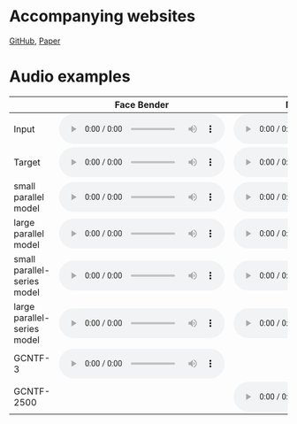 # Accompanying websites
[GitHub](https://github.com/ville14/Koopman-based-deep-network), [Paper]()

# Audio examples

| | Face Bender | MCompressor | LA-2A |
| ------------- | ------------- | ------------- | ------------- |
| Input | <audio controls><source src="{{site.baseurl}}/facebender-example/facebender-rndamp-input.wav" type="audio/ogg"><source src="{{site.baseurl}}/facebender-example/facebender-rndamp-input.wav" type="audio/ogg">Your browser does not support the audio tag.</audio> | <audio controls><source src="{{site.baseurl}}/mcompressor-example/mcomp-rndamp-A1msR1000ms-input.wav" type="audio/ogg"><source src="{{site.baseurl}}/mcompressor-example/mcomp-rndamp-A1msR1000ms-input.wav" type="audio/ogg">Your browser does not support the audio tag.</audio> | <audio controls><source src="{{site.baseurl}}/la-2a-example/la2a-input.wav" type="audio/ogg"><source src="{{site.baseurl}}/la-2a-example/la2a-input.wav" type="audio/ogg">Your browser does not support the audio tag.</audio> |
| Target | <audio controls><source src="{{site.baseurl}}/facebender-example/facebender-rndamp-target.wav" type="audio/ogg"><source src="{{site.baseurl}}/facebender-example/facebender-rndamp-target.wav" type="audio/ogg">Your browser does not support the audio tag.</audio> | <audio controls><source src="{{site.baseurl}}/mcompressor-example/mcomp-rndamp-A1msR1000ms-target.wav" type="audio/ogg"><source src="{{site.baseurl}}/mcompressor-example/mcomp-rndamp-A1msR1000ms-target.wav" type="audio/ogg">Your browser does not support the audio tag.</audio> | <audio controls><source src="{{site.baseurl}}/la-2a-example/la2a-target.wav" type="audio/ogg"><source src="{{site.baseurl}}/la-2a-example/la2a-target.wav" type="audio/ogg">Your browser does not support the audio tag.</audio> | 
| small parallel model | <audio controls><source src="{{site.baseurl}}/facebender-example/facebender-rndamp_MSE_MR-STFT_3_4_5_MODEL1_5_8_hat.wav" type="audio/ogg"><source src="{{site.baseurl}}/facebender-example/facebender-rndamp_MSE_MR-STFT_3_4_5_MODEL1_5_8_hat.wav" type="audio/ogg">Your browser does not support the audio tag.</audio> | <audio controls><source src="{{site.baseurl}}/mcompressor-example/mcomp-rndamp-A1msR1000ms_MSE_MR-STFT_3_4_5_MODEL1_5_2_hat.wav" type="audio/ogg"><source src="{{site.baseurl}}/mcompressor-example/mcomp-rndamp-A1msR1000ms_MSE_MR-STFT_3_4_5_MODEL1_5_2_hat.wav" type="audio/ogg">Your browser does not support the audio tag.</audio> | <audio controls><source src="{{site.baseurl}}/la-2a-example/la2a_MSE_MR-STFT_3_4_5_MODEL1_5_2_hat.wav" type="audio/ogg"><source src="{{site.baseurl}}/la-2a-example/la2a_MSE_MR-STFT_3_4_5_MODEL1_5_2_hat.wav" type="audio/ogg">Your browser does not support the audio tag.</audio> |
| large parallel model | <audio controls><source src="{{site.baseurl}}/facebender-example/facebender-rndamp_MSE_MR-STFT_5_10_15_MODEL1_15_4_hat.wav" type="audio/ogg"><source src="{{site.baseurl}}/facebender-example/facebender-rndamp_MSE_MR-STFT_5_10_15_MODEL1_15_4_hat.wav" type="audio/ogg">Your browser does not support the audio tag.</audio> | <audio controls><source src="{{site.baseurl}}/mcompressor-example/mcomp-rndamp-A1msR1000ms_MSE_MR-STFT_5_10_15_MODEL1_15_2_hat.wav" type="audio/ogg"><source src="{{site.baseurl}}/mcompressor-example/mcomp-rndamp-A1msR1000ms_MSE_MR-STFT_5_10_15_MODEL1_15_2_hat.wav" type="audio/ogg">Your browser does not support the audio tag.</audio> | <audio controls><source src="{{site.baseurl}}/la-2a-example/la2a_MSE_MR-STFT_5_10_15_MODEL1_15_2_hat.wav" type="audio/ogg"><source src="{{site.baseurl}}/la-2a-example/la2a_MSE_MR-STFT_5_10_15_MODEL1_15_2_hat.wav" type="audio/ogg">Your browser does not support the audio tag.</audio> |
| small parallel-series model | <audio controls><source src="{{site.baseurl}}/facebender-example/facebender-rndamp_MSE_MR-STFT_3_4_5_MODEL2_5_15_hat.wav" type="audio/ogg"><source src="{{site.baseurl}}/facebender-example/facebender-rndamp_MSE_MR-STFT_3_4_5_MODEL2_5_15_hat.wav" type="audio/ogg">Your browser does not support the audio tag.</audio> | <audio controls><source src="{{site.baseurl}}/mcompressor-example/mcomp-rndamp-A1msR1000ms_MSE_MR-STFT_3_4_5_MODEL2_5_2_hat.wav" type="audio/ogg"><source src="{{site.baseurl}}/mcompressor-example/mcomp-rndamp-A1msR1000ms_MSE_MR-STFT_3_4_5_MODEL2_5_2_hat.wav" type="audio/ogg">Your browser does not support the audio tag.</audio> | <audio controls><source src="{{site.baseurl}}/la-2a-example/la2a_MSE_MR-STFT_3_4_5_MODEL2_5_2_hat.wav" type="audio/ogg"><source src="{{site.baseurl}}/la-2a-example/la2a_MSE_MR-STFT_3_4_5_MODEL2_5_2_hat.wav" type="audio/ogg">Your browser does not support the audio tag.</audio> |
| large parallel-series model | <audio controls><source src="{{site.baseurl}}/facebender-example/facebender-rndamp_MSE_MR-STFT_5_10_15_MODEL2_15_15_hat.wav" type="audio/ogg"><source src="{{site.baseurl}}/facebender-example/facebender-rndamp_MSE_MR-STFT_5_10_15_MODEL2_15_15_hat.wav" type="audio/ogg">Your browser does not support the audio tag.</audio> | <audio controls><source src="{{site.baseurl}}/mcompressor-example/mcomp-rndamp-A1msR1000ms_MSE_MR-STFT_5_10_15_MODEL2_15_3_hat.wav" type="audio/ogg"><source src="{{site.baseurl}}/mcompressor-example/mcomp-rndamp-A1msR1000ms_MSE_MR-STFT_5_10_15_MODEL2_15_3_hat.wav" type="audio/ogg">Your browser does not support the audio tag.</audio> | <audio controls><source src="{{site.baseurl}}/la-2a-example/la2a_MSE_MR-STFT_5_10_15_MODEL2_15_4_hat.wav" type="audio/ogg"><source src="{{site.baseurl}}/la-2a-example/la2a_MSE_MR-STFT_5_10_15_MODEL2_15_4_hat.wav" type="audio/ogg">Your browser does not support the audio tag.</audio> |
| GCNTF-3 | <audio controls><source src="{{site.baseurl}}/facebender-example/facebender-rndamp_GCNTF3.wav" type="audio/ogg"><source src="{{site.baseurl}}/facebender-example/facebender-rndamp_GCNTF3.wav" type="audio/ogg">Your browser does not support the audio tag.</audio> |  | <audio controls><source src="{{site.baseurl}}/la-2a-example/la2a-GCNTF3.wav" type="audio/ogg"><source src="{{site.baseurl}}/la-2a-example/la2a-GCNTF3.wav" type="audio/ogg">Your browser does not support the audio tag.</audio> |
| GCNTF-2500 |  | <audio controls><source src="{{site.baseurl}}/mcompressor-example/mcomp-rndamp-A1msR1000ms_GCNTF2500.wav" type="audio/ogg"><source src="{{site.baseurl}}/mcompressor-example/mcomp-rndamp-A1msR1000ms_GCNTF2500.wav" type="audio/ogg">Your browser does not support the audio tag.</audio> |  |
